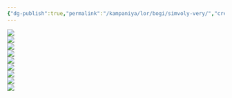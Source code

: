 ```yaml
---
{"dg-publish":true,"permalink":"/kampaniya/lor/bogi/simvoly-very/","created":"2025-01-11T03:30:27.387+03:00","updated":"2025-01-11T05:20:54.520+03:00"}
---
```



<div id="cards">
  <div class="card">
    <div class="card-content">
      <i class="card-icon fa-regular"><a href="http://obsidian-seekers.ru/kampaniya/lor/bogi/zabytye/imijr/"><img src="https://raw.githubusercontent.com/lazyfox24/digitalgarden/refs/heads/main/src/site/img/test/emir_sym1.png"/></a></i>
    </div>
  </div>
    <div class="card">
    <div class="card-content">
      <i class="card-icon fa-regular"><a href="http://obsidian-seekers.ru/kampaniya/lor/bogi/zabytye/imijr/"><img  src="https://raw.githubusercontent.com/lazyfox24/digitalgarden/refs/heads/main/src/site/img/test/beityr_sym1.png"/></a></i>
    </div>
  </div>
      <div class="card">
    <div class="card-content">
      <i class="card-icon fa-regular"><a href="http://obsidian-seekers.ru/kampaniya/lor/bogi/zabytye/imijr/"><img  src="https://raw.githubusercontent.com/lazyfox24/digitalgarden/refs/heads/main/src/site/img/test/beityr_sym1.png"/></a></i>
    </div>
  </div>
      <div class="card">
    <div class="card-content">
      <i class="card-icon fa-regular"><a href="http://obsidian-seekers.ru/kampaniya/lor/bogi/zabytye/imijr/"><img  src="https://raw.githubusercontent.com/lazyfox24/digitalgarden/refs/heads/main/src/site/img/test/beityr_sym1.png"/></a></i>
    </div>
  </div>
      <div class="card">
    <div class="card-content">
      <i class="card-icon fa-regular"><a href="http://obsidian-seekers.ru/kampaniya/lor/bogi/zabytye/imijr/"><img  src="https://raw.githubusercontent.com/lazyfox24/digitalgarden/refs/heads/main/src/site/img/test/beityr_sym1.png"/></a></i>
    </div>
  </div>
      <div class="card">
    <div class="card-content">
      <i class="card-icon fa-regular"><a href="http://obsidian-seekers.ru/kampaniya/lor/bogi/zabytye/imijr/"><img  src="https://raw.githubusercontent.com/lazyfox24/digitalgarden/refs/heads/main/src/site/img/test/beityr_sym1.png"/></a></i>
    </div>
  </div>
      <div class="card">
    <div class="card-content">
      <i class="card-icon fa-regular"><a href="http://obsidian-seekers.ru/kampaniya/lor/bogi/zabytye/imijr/"><img  src="https://raw.githubusercontent.com/lazyfox24/digitalgarden/refs/heads/main/src/site/img/test/beityr_sym1.png"/></a></i>
    </div>
  </div>
    <div class="card">
    <div class="card-content">
      <i class="card-icon fa-regular"><a href="http://obsidian-seekers.ru/kampaniya/lor/bogi/zabytye/imijr/"><img  src="https://raw.githubusercontent.com/lazyfox24/digitalgarden/refs/heads/main/src/site/img/test/beityr_sym1.png"/></a></i>
    </div>
  </div>
      <div class="card">
    <div class="card-content">
      <i class="card-icon fa-regular"><a href="http://obsidian-seekers.ru/kampaniya/lor/bogi/zabytye/imijr/"><img  src="https://raw.githubusercontent.com/lazyfox24/digitalgarden/refs/heads/main/src/site/img/test/beityr_sym1.png"/></a></i>
    </div>
  </div>
</div>

